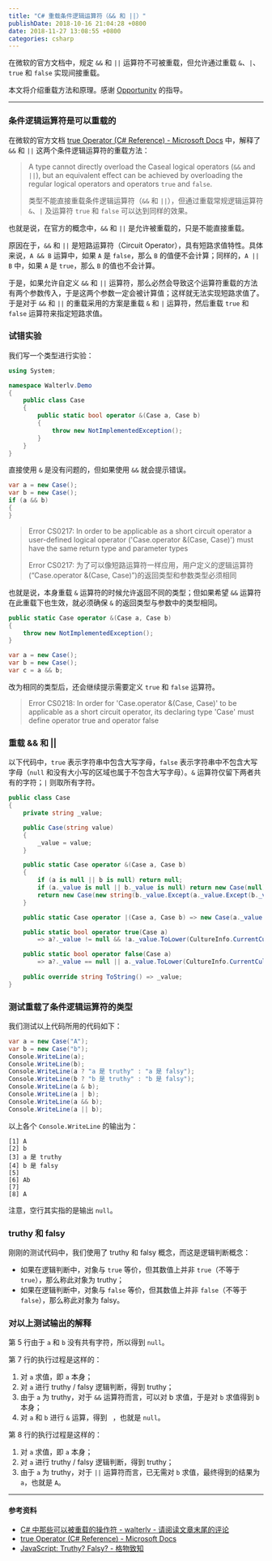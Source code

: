 ```yaml
---
title: "C# 重载条件逻辑运算符（&& 和 ||）"
publishDate: 2018-10-16 21:04:28 +0800
date: 2018-11-27 13:08:55 +0800
categories: csharp
---
```


在微软的官方文档中，规定 `&&` 和 `||` 运算符不可被重载，但允许通过重载 `&`、`|`、`true` 和 `false` 实现间接重载。

本文将介绍重载方法和原理。感谢 [Opportunity](https://disqus.com/by/OpportunityLiu/) 的指导。

---

<div id="toc"></div>

### 条件逻辑运算符是可以重载的

在微软的官方文档 [true Operator (C# Reference) - Microsoft Docs](https://docs.microsoft.com/en-us/dotnet/csharp/language-reference/keywords/true-operator) 中，解释了 `&&` 和 `||` 这两个条件逻辑运算符的重载方法：

> A type cannot directly overload the Caseal logical operators (`&&` and `||`), but an equivalent effect can be achieved by overloading the regular logical operators and operators `true` and `false`.
> 
> 类型不能直接重载条件逻辑运算符（`&&` 和 `||`），但通过重载常规逻辑运算符 `&`、`|` 及运算符 `true` 和 `false` 可以达到同样的效果。

也就是说，在官方的概念中，`&&` 和 `||` 是允许被重载的，只是不能直接重载。

原因在于，`&&` 和 `||` 是短路运算符（Circuit Operator），具有短路求值特性。具体来说，`A && B` 运算中，如果 `A` 是 `false`，那么 `B` 的值便不会计算；同样的，`A || B` 中，如果 `A` 是 `true`，那么 `B` 的值也不会计算。

于是，如果允许自定义 `&&` 和 `||` 运算符，那么必然会导致这个运算符重载的方法有两个参数传入，于是这两个参数一定会被计算值；这样就无法实现短路求值了。于是对于 `&&` 和 `||` 的重载采用的方案是重载 `&` 和 `|` 运算符，然后重载 `true` 和 `false` 运算符来指定短路求值。

### 试错实验

我们写一个类型进行实验：

```csharp
using System;

namespace Walterlv.Demo
{
    public class Case
    {
        public static bool operator &(Case a, Case b)
        {
            throw new NotImplementedException();
        }
    }
}
```

直接使用 `&` 是没有问题的，但如果使用 `&&` 就会提示错误。

```csharp
var a = new Case();
var b = new Case();
if (a && b)
{
}
```

> Error CS0217: In order to be applicable as a short circuit operator a user-defined logical operator ('Case.operator &(Case, Case)') must have the same return type and parameter types
> 
> Error CS0217: 为了可以像短路运算符一样应用，用户定义的逻辑运算符(“Case.operator &(Case, Case)”)的返回类型和参数类型必须相同
 
也就是说，本身重载 `&` 运算符的时候允许返回不同的类型；但如果希望 `&&` 运算符在此重载下也生效，就必须确保 `&` 的返回类型与参数中的类型相同。

```csharp
public static Case operator &(Case a, Case b)
{
    throw new NotImplementedException();
}
```

```csharp
var a = new Case();
var b = new Case();
var c = a && b;
```

改为相同的类型后，还会继续提示需要定义 `true` 和 `false` 运算符。

> Error CS0218: In order for 'Case.operator &(Case, Case)' to be applicable as a short circuit operator, its declaring type 'Case' must define operator true and operator false

### 重载 && 和 ||

以下代码中，`true` 表示字符串中包含大写字母，`false` 表示字符串中不包含大写字母（`null` 和没有大小写的区域也属于不包含大写字母）。`&` 运算符仅留下两者共有的字符；`|` 则取所有字符。

```csharp
public class Case
{
    private string _value;

    public Case(string value)
    {
        _value = value;
    }

    public static Case operator &(Case a, Case b)
    {
        if (a is null || b is null) return null;
        if (a._value is null || b._value is null) return new Case(null);
        return new Case(new string(b._value.Except(a._value.Except(b._value)).ToArray()));
    }

    public static Case operator |(Case a, Case b) => new Case(a._value + b._value);

    public static bool operator true(Case a)
        => a?._value != null && !a._value.ToLower(CultureInfo.CurrentCulture).Equals(a._value);

    public static bool operator false(Case a)
        => a?._value == null || a._value.ToLower(CultureInfo.CurrentCulture).Equals(a._value);
        
    public override string ToString() => _value;
}
```

### 测试重载了条件逻辑运算符的类型

我们测试以上代码所用的代码如下：

```csharp
var a = new Case("A");
var b = new Case("b");
Console.WriteLine(a);
Console.WriteLine(b);
Console.WriteLine(a ? "a 是 truthy" : "a 是 falsy");
Console.WriteLine(b ? "b 是 truthy" : "b 是 falsy");
Console.WriteLine(a & b);
Console.WriteLine(a | b);
Console.WriteLine(a && b);
Console.WriteLine(a || b);
```

以上各个 `Console.WriteLine` 的输出为：

```
[1] A
[2] b
[3] a 是 truthy
[4] b 是 falsy
[5] 
[6] Ab
[7] 
[8] A
```

注意，空行其实指的是输出 `null`。

### truthy 和 falsy

刚刚的测试代码中，我们使用了 truthy 和 falsy 概念，而这是逻辑判断概念：

- 如果在逻辑判断中，对象与 `true` 等价，但其数值上并非 `true`（不等于 `true`），那么称此对象为 truthy；
- 如果在逻辑判断中，对象与 `false` 等价，但其数值上并非 `false`（不等于 `false`），那么称此对象为 falsy。

### 对以上测试输出的解释

第 5 行由于 `a` 和 `b` 没有共有字符，所以得到 `null`。

第 7 行的执行过程是这样的：

1. 对 `a` 求值，即 `a` 本身；
1. 对 `a` 进行 truthy / falsy 逻辑判断，得到 truthy；
1. 由于 `a` 为 truthy，对于 `&&` 运算符而言，可以对 b 求值，于是对 `b` 求值得到 `b` 本身；
1. 对 `a` 和 `b` 进行 `&` 运算，得到 ` `，也就是 `null`。

第 8 行的执行过程是这样的：

1. 对 `a` 求值，即 `a` 本身；
1. 对 `a` 进行 truthy / falsy 逻辑判断，得到 truthy；
1. 由于 `a` 为 truthy，对于 `||` 运算符而言，已无需对 `b` 求值，最终得到的结果为 `a`，也就是 `A`。

---

#### 参考资料

- [C# 中那些可以被重载的操作符 - walterlv - 请阅读文章末尾的评论](/post/overridable-operators-in-csharp.html#comment-4147325525)
- [true Operator (C# Reference) - Microsoft Docs](https://docs.microsoft.com/en-us/dotnet/csharp/language-reference/keywords/true-operator)
- [JavaScript: Truthy? Falsy? - 格物致知](https://amobiz.github.io/2015/09/28/javascript-truthy-falsy/)
